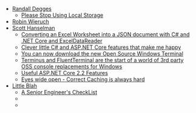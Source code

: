 
- [Randall Degges](https://www.rdegges.com)
  - [Please Stop Using Local Storage](https://www.rdegges.com/2018/please-stop-using-local-storage/)
- [Robin Wieruch](https://www.robinwieruch.de)
- [Scott Hanselman](https://www.hanselman.com)
  - [Converting an Excel Worksheet into a JSON document with C# and .NET Core and ExcelDataReader](https://www.hanselman.com/blog/ConvertingAnExcelWorksheetIntoAJSONDocumentWithCAndNETCoreAndExcelDataReader.aspx)
  - [Clever little C# and ASP.NET Core features that make me happy](https://www.hanselman.com/blog/CleverLittleCAndASPNETCoreFeaturesThatMakeMeHappy.aspx)
  - [You can now download the new Open Source Windows Terminal](https://www.hanselman.com/blog/YouCanNowDownloadTheNewOpenSourceWindowsTerminal.aspx)
  - [Terminus and FluentTerminal are the start of a world of 3rd party OSS console replacements for Windows](https://www.hanselman.com/blog/TerminusAndFluentTerminalAreTheStartOfAWorldOf3rdPartyOSSConsoleReplacementsForWindows.aspx)
  - [Useful ASP.NET Core 2.2 Features](https://www.hanselman.com/blog/UsefulASPNETCore22Features.aspx)
  - [Eyes wide open - Correct Caching is always hard](https://www.hanselman.com/blog/EyesWideOpenCorrectCachingIsAlwaysHard.aspx)
- [Little Blah](https://littleblah.com)
  - [A Senior Engineer's CheckList](https://littleblah.com/post/2019-09-01-senior-engineer-checklist/)
  - []()
  - []()

